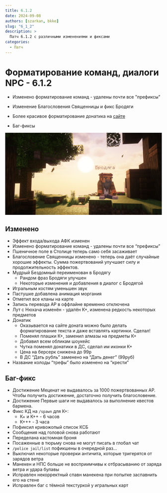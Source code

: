 ```yaml
---
title: 6.1.2
date: 2024-09-08
authors: [szarkan, bkke]
slug: "6_1_2"
description: >
  Патч 6.1.2 с различными изменениями и фиксами
categories:
  - Патч
---
```


# Форматирование команд, диалоги NPC - 6.1.2 

- Изменено форматирование команд - удалены почти все "префиксы"

- Изменение Благословения Священницы и фикс Бродяги

- Более красивое форматирование донатика на [сайте](https://donate.catcraftmc.ru)

- Баг-фиксы

![Обложка обновления 6.1.2](../../assets/updates/6_1_2/cover.png)

<!-- more -->

## Изменено

- Эффект входа/выхода АФК изменен
- Изменено форматирование команд - удалены почти все “префиксы”
- Пшеничное поле в Столице теперь само себя засаживает
- Благословение Священницы изменено - теперь она даёт случайные хорошие эффекты. Сумма пожертвований улучшает силу и продолжительность эффектов.
- Мудрый Бездомный переименован в Бродягу
    - Рандом фраз Бродяги улучшен
    - Некоторые изменения и добавления в диалог с Бродягой
- Игральным костям уменьшен звук
- Пастушке добавлена анимация моргания
- Отметил все кланы на карте
- Запись перевода АР в оффлайне временно отключена
- Лут с Нюхача изменён - удалён К+, изменена редкость некоторых предметов
- Донатик
    - Оказывается на сайте доната можно было делать форматирование текста и даже вставлять картинки. Сделал!
    - Поменял плашки К+, заменил алмазы на предметы К+
    - Добавил всем обликам шоукейс
    - Чутка поменял донатики в ДС, сделал им иконки К+
    - Цена на берсерк снижена до 99р
    - В ДС “Дать рубль” заменено на “Дать денег” (99руб)
- Название колоды “трефы” было изменено на “крести”

## Баг-фикс

- Достижение Меценат не выдавалось за 1000 пожертвованных АР. Чтобы получить достижение, достаточно получить благословение.
- Достижение Первые шаги не выдавалось за выполнение квестов бармена.
- Фикс КД на `/spawn` для К+:
    - К+ и К++ - 6 часов
    - К+++ - 3 часа
- Пофиксил кривожопый список КСБ
- Сообщения над головой снова работают
- Переделана кастомная броня
- Посаженные в тюрьму снова не могут писать в глобал чат
- `/police jail/list` пофикшены в очередной раз…
- Выключил некоторые проверки античита, которые тригерятся от зарядов ветра
- Манекен и НПС больше не восприимчивы к отбрасыванию от заряда ветра и удара булавы
- Исправлен некорректный спавн манекена при попытке заспавнить его на стене
- Исправлен баг с тёмной текстуркой у игральных карт